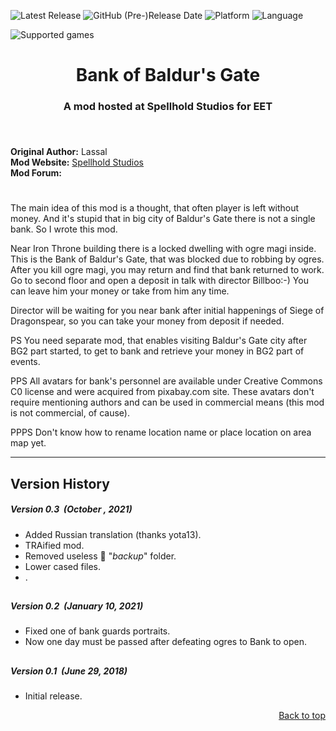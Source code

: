 
![Latest Release](https://img.shields.io/github/v/release/GwendolyneFreddy/Bank_of_Baldurs_Gate?include_prereleases&color=darkred)<a name="top" id="top"> </a>
![GitHub (Pre-)Release Date](https://img.shields.io/github/release-date-pre/GwendolyneFreddy/Bank_of_Baldurs_Gate?color=gold)
![Platform](https://img.shields.io/static/v1?label=platform&message=windows%20%7C%20macOS%20%7C%20linux%20%7C%20Project%20Infinity&color=informational)
![Language](https://img.shields.io/static/v1?label=language&message=Spanish&color=limegreen)

![Supported games](https://img.shields.io/static/v1?label=supported%20games&message=EET&color=dodgerblue)


<div align="center"><h1></a>Bank of Baldur's Gate</h1>

<h3>A mod hosted at Spellhold Studios for EET<h3>

</div><br>

**Original Author:** Lassal  
**Mod Website:** <a href="">Spellhold Studios</a>  
**Mod Forum:** <a href=""></a><br>

## 

# 


The main idea of this mod is a thought, that often player is left without money. And it's stupid that in big city of Baldur's Gate there is not a single bank. So I wrote this mod.
 
Near Iron Throne building there is a locked dwelling with ogre magi inside. This is the Bank of Baldur's Gate, that was blocked due to robbing by ogres. After you kill ogre magi, you may return and find that bank returned to work.
Go to second floor and open a deposit in talk with director Billboo:-)
You can leave him your money or take from him any time.
 
Director will be waiting for you near bank after initial happenings of Siege of Dragonspear, so you can take your money from deposit if needed.
 
PS You need separate mod, that enables visiting Baldur's Gate city after BG2 part started, to get to bank and retrieve your money in BG2 part of events.

PPS All avatars for bank's personnel are available under Creative Commons C0 license and were acquired from pixabay.com site. These avatars don't require mentioning authors and can be used in commercial means (this mod is not commercial, of cause).

PPPS Don't know how to rename location name or place location on area map yet.


<hr>


## <a name="versions" id="versions"></a>Version History

##### Version 0.3 &nbsp;(October , 2021)

- Added Russian translation (thanks yota13).
- TRAified mod.
- Removed useless :file_folder: "*backup*" folder.
- Lower cased files.
- .

## 

##### Version 0.2 &nbsp;(January 10, 2021)

- Fixed one of bank guards portraits.
- Now one day must be passed after defeating ogres to Bank to open.

## 

##### Version 0.1 &nbsp;(June 29, 2018)

- Initial release.
<div align="right"><a href="#top">Back to top</a></div>
